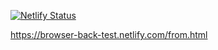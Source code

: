 [![Netlify Status](https://api.netlify.com/api/v1/badges/0a758c8a-8b5e-442f-80e3-45f9d5f028d2/deploy-status)](https://app.netlify.com/sites/browser-back-test/deploys)

https://browser-back-test.netlify.com/from.html

